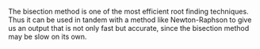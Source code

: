 The bisection method is one of the most efficient root finding techniques. Thus it can be used in tandem with a method like Newton-Raphson to give us an output that is not only fast but accurate, since the bisection method may be slow on its own.
